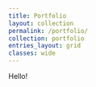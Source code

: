 ```yaml
---
title: Portfolio
layout: collection
permalink: /portfolio/
collection: portfolio
entries_layout: grid
classes: wide
---
```


Hello!